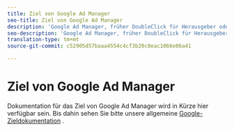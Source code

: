 ```yaml
---
title: Ziel von Google Ad Manager
seo-title: Ziel von Google Ad Manager
description: 'Google Ad Manager, früher DoubleClick für Herausgeber oder DoubleClick AdX, ist eine AdX-Plattform von Google, die Herausgebern die Möglichkeit gibt, die Anzeige von Anzeigen auf ihren Websites, über Videos und in mobilen Apps zu verwalten. '
seo-description: 'Google Ad Manager, früher DoubleClick für Herausgeber oder DoubleClick AdX, ist eine AdX-Plattform von Google, die Herausgebern die Möglichkeit gibt, die Anzeige von Anzeigen auf ihren Websites, über Videos und in mobilen Apps zu verwalten. '
translation-type: tm+mt
source-git-commit: c52905d57baaa4554c4cf3b20c8eac1066e06a41

---
```



# Ziel von Google Ad Manager

Dokumentation für das Ziel von Google Ad Manager wird in Kürze hier verfügbar sein. Bis dahin sehen Sie bitte unsere allgemeine [Google-Zieldokumentation](/help/rtcdp/destinations/google-destination.md) .